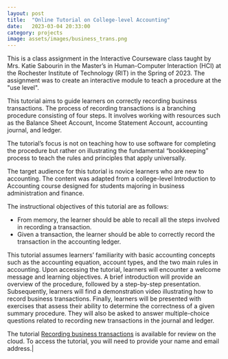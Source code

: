 ```yaml
---
layout: post
title:  "Online Tutorial on College-level Accounting"
date:   2023-03-04 20:33:00
category: projects
image: assets/images/business_trans.png
---
```


This is a class assignment in the Interactive Courseware class taught by Mrs. Katie Sabourin in the Master’s in Human-Computer Interaction (HCI) at the Rochester Institute of Technology (RIT) in the Spring of 2023. The assignment was to create an interactive module to teach a procedure at the "use level".

This tutorial aims to guide learners on correctly recording business transactions. The process of recording transactions is a branching procedure consisting of four steps. It involves working with resources such as the Balance Sheet Account, Income Statement Account, accounting journal, and ledger. 

The tutorial’s focus is not on teaching how to use software for completing the procedure but rather on illustrating the fundamental “bookkeeping” process to teach the rules and principles that apply universally.

The target audience for this tutorial is novice learners who are new to accounting. The content was adapted from a college-level Introduction to Accounting course designed for students majoring in business administration and finance.

The instructional objectives of this tutorial are as follows:

* From memory, the learner should be able to recall all the steps involved in recording a transaction.
* Given a transaction, the learner should be able to correctly record the transaction in the accounting ledger.

This tutorial assumes learners’ familiarity with basic accounting concepts such as the accounting equation, account types, and the two main rules in accounting. Upon accessing the tutorial, learners will encounter a welcome message and learning objectives. A brief introduction will provide an overview of the procedure, followed by a step-by-step presentation. Subsequently, learners will find a demonstration video illustrating how to record business transactions. Finally, learners will be presented with exercises that assess their ability to determine the correctness of a given summary procedure. They will also be asked to answer multiple-choice questions related to recording new transactions in the journal and ledger.

The tutorial [Recording business transactions](https://app.cloud.scorm.com/sc/InvitationConfirmEmail?publicInvitationId=bbbc94bf-78c9-492b-8db9-7e6b51d59035) is available for review on the cloud. To access the tutorial, you will need to provide your name and email address.|